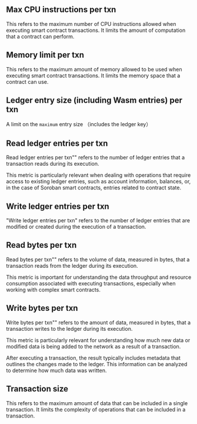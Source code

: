 ## Max CPU instructions per txn
This refers to the maximum number of CPU instructions allowed when executing smart contract transactions.
It limits the amount of computation that a contract can perform.

## Memory limit per txn

This refers to the maximum amount of memory allowed to be used when executing smart contract transactions.
It limits the memory space that a contract can use.

## Ledger entry size (including Wasm entries) per txn
A limit on the `maximum` entry size （includes the ledger key）

## Read ledger entries per txn

Read ledger entries per txn"" refers to the number of ledger entries that a transaction reads during its execution. 

This metric is particularly relevant when dealing with operations that require access to existing ledger entries, such as account information, balances, or, in the case of Soroban smart contracts, entries related to contract state.

## Write ledger entries per txn

"Write ledger entries per txn" refers to the number of ledger entries that are modified or created during the execution of a transaction. 

## Read bytes per txn

Read bytes per txn"" refers to the volume of data, measured in bytes, that a transaction reads from the ledger during its execution. 

This metric is important for understanding the data throughput and resource consumption associated with executing transactions, especially when working with complex smart contracts.


## Write bytes per txn

Write bytes per txn"" refers to the amount of data, measured in bytes, that a transaction writes to the ledger during its execution. 

This metric is particularly relevant for understanding how much new data or modified data is being added to the network as a result of a transaction.

After executing a transaction, the result typically includes metadata that outlines the changes made to the ledger. This information can be analyzed to determine how much data was written.

## Transaction size

This refers to the maximum amount of data that can be included in a single transaction.
It limits the complexity of operations that can be included in a transaction.

